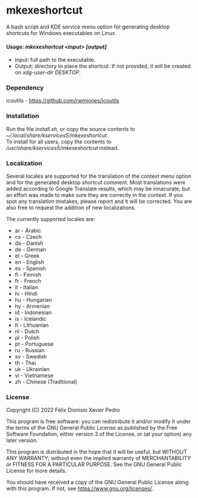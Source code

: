 # mkexeshortcut
A bash script and KDE service menu option for generating desktop shortcuts for Windows executables on Linux.
#### Usage: *mkexeshortcut \<input> [output]*
- Input: full path to the executable.  
- Output: directory to place the shortcut. If not provided, it will be created on *xdg-user-dir DESKTOP*.

### Dependency
icoutils - https://github.com/rwmjones/icoutils

### Installation
Run the file *install.sh*, or copy the source contents to *~/.local/share/kservices5/mkexeshortcut*.  
To install for all users, copy the contents to */usr/share/kservices5/mkexeshortcut* instead.

### Localization
Several locales are supported for the translation of the context menu option and for the generated desktop shortcut comment. Most translations were added according to Google Translate results, which may be innacurate, but an effort was made to make sure they are correctly in the context. If you spot any translation mistakes, please report and it will be corrected. You are also free to request the addition of new localizations.

The currently supported locales are:

* ar - Arabic
* cs - Czech
* da - Danish
* de - German
* el - Greek
* en - English
* es - Spanish
* fi - Finnish
* fr - French
* it - Italian
* hi - Hindi
* hu - Hungarian
* hy - Armenian
* id - Indonesian
* is - Icelandic
* lt - Lithuanian
* nl - Dutch
* pl - Polish
* pt - Portuguese
* ru - Russian
* sv - Swedish
* th - Thai
* uk - Ukrainian
* vi - Vietnamese
* zh - Chinese (Traditional)

### License
Copyright (C) 2022 Félix Dionísio Xavier Pedro

This program is free software: you can redistribute it and/or modify
it under the terms of the GNU General Public License as published by
the Free Software Foundation, either version 3 of the License, or
(at your option) any later version.

This program is distributed in the hope that it will be useful,
but WITHOUT ANY WARRANTY; without even the implied warranty of
MERCHANTABILITY or FITNESS FOR A PARTICULAR PURPOSE.  See the
GNU General Public License for more details.

You should have received a copy of the GNU General Public License
along with this program.  If not, see <https://www.gnu.org/licenses/>.
